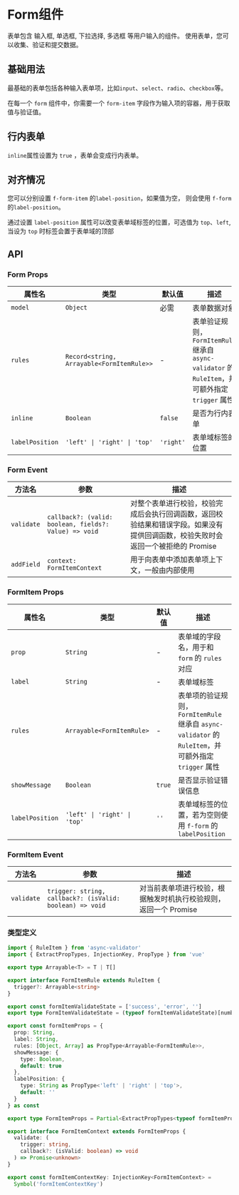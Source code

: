# Form组件

表单包含 输入框, 单选框, 下拉选择, 多选框 等用户输入的组件。 使用表单，您可以收集、验证和提交数据。

## 基础用法

最基础的表单包括各种输入表单项，比如`input`、`select`、`radio`、`checkbox`等。

在每一个 `form` 组件中，你需要一个 `form-item` 字段作为输入项的容器，用于获取值与验证值。
<demo vue="../example/form/Basic.vue" />

## 行内表单

`inline`属性设置为 `true` ，表单会变成行内表单。

<demo vue="../example/form/Inline.vue" />

## 对齐情况

您可以分别设置 `f-form-item` 的`label-position`，如果值为空， 则会使用 `f-form`的`label-position`。

通过设置 `label-position` 属性可以改变表单域标签的位置，可选值为 `top`、`left`, 当设为 `top` 时标签会置于表单域的顶部

<demo vue="../example/form/LabelPosition.vue" />

## API

### Form Props

| 属性名          | 类型                                      | 默认值    | 描述                                                                                             |
| --------------- | ----------------------------------------- | --------- | ------------------------------------------------------------------------------------------------ |
| `model`         | `Object`                                  | 必需      | 表单数据对象                                                                                     |
| `rules`         | `Record<string, Arrayable<FormItemRule>>` | -         | 表单验证规则，`FormItemRule` 继承自 `async-validator` 的 `RuleItem`，并可额外指定 `trigger` 属性 |
| `inline`        | `Boolean`                                 | `false`   | 是否为行内表单                                                                                   |
| `labelPosition` | `'left' \| 'right' \| 'top'`              | `'right'` | 表单域标签的位置                                                                                 |

### Form Event

| 方法名     | 参数                                                  | 描述                                                                                                                             |
| ---------- | ----------------------------------------------------- | -------------------------------------------------------------------------------------------------------------------------------- |
| `validate` | `callback?: (valid: boolean, fields?: Value) => void` | 对整个表单进行校验，校验完成后会执行回调函数，返回校验结果和错误字段。如果没有提供回调函数，校验失败时会返回一个被拒绝的 Promise |
| `addField` | `context: FormItemContext`                            | 用于向表单中添加表单项上下文，一般由内部使用                                                                                     |

### FormItem Props

| 属性名          | 类型                         | 默认值 | 描述                                                                                                 |
| --------------- | ---------------------------- | ------ | ---------------------------------------------------------------------------------------------------- |
| `prop`          | `String`                     | -      | 表单域的字段名，用于和 `form` 的 `rules` 对应                                                        |
| `label`         | `String`                     | -      | 表单域标签                                                                                           |
| `rules`         | `Arrayable<FormItemRule>`    | -      | 表单项的验证规则，`FormItemRule` 继承自 `async-validator` 的 `RuleItem`，并可额外指定 `trigger` 属性 |
| `showMessage`   | `Boolean`                    | `true` | 是否显示验证错误信息                                                                                 |
| `labelPosition` | `'left' \| 'right' \| 'top'` | `''`   | 表单域标签的位置，若为空则使用 `f-form` 的 `labelPosition`                                           |

### FormItem Event

| 方法名     | 参数                                                     | 描述                                                             |
| ---------- | -------------------------------------------------------- | ---------------------------------------------------------------- |
| `validate` | `trigger: string, callback?: (isValid: boolean) => void` | 对当前表单项进行校验，根据触发时机执行校验规则，返回一个 Promise |

### 类型定义

```typescript
import { RuleItem } from 'async-validator'
import { ExtractPropTypes, InjectionKey, PropType } from 'vue'

export type Arrayable<T> = T | T[]

export interface FormItemRule extends RuleItem {
  trigger?: Arrayable<string>
}

export const formItemValidateState = ['success', 'error', '']
export type FormItemValidateState = (typeof formItemValidateState)[number]

export const formItemProps = {
  prop: String,
  label: String,
  rules: [Object, Array] as PropType<Arrayable<FormItemRule>>,
  showMessage: {
    type: Boolean,
    default: true
  },
  labelPosition: {
    type: String as PropType<'left' | 'right' | 'top'>,
    default: ''
  }
} as const

export type FormItemProps = Partial<ExtractPropTypes<typeof formItemProps>>

export interface FormItemContext extends FormItemProps {
  validate: (
    trigger: string,
    callback?: (isValid: boolean) => void
  ) => Promise<unknown>
}

export const formItemContextKey: InjectionKey<FormItemContext> =
  Symbol('formItemContextKey')
```
